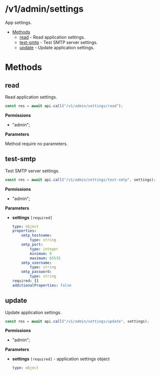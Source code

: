 # /v1/admin/settings

App settings.

-   [Methods](#methods)
    -   [read](#read) - Read application settings.
    -   [test-smtp](#test-smtp) - Test SMTP server settings.
    -   [update](#update) - Update application settings.

<a id="methods"></a>

# Methods

<a id="read"></a>

## read

Read application settings.

```js
const res = await api.call("/v1/admin/settings/read");
```

**Permissions**

-   "admin";

**Parameters**

Method require no parameters.

<a id="test-smtp"></a>

## test-smtp

Test SMTP server settings.

```js
const res = await api.call("/v1/admin/settings/test-smtp", settings);
```

**Permissions**

-   "admin";

**Parameters**

-   **settings** `[required]`

    ```yaml
    type: object
    properties:
        smtp_hostname:
            type: string
        smtp_port:
            type: integer
            minimum: 0
            maximum: 65535
        smtp_username:
            type: string
        smtp_password:
            type: string
    required: []
    additionalProperties: false
    ```

<a id="update"></a>

## update

Update application settings.

```js
const res = await api.call("/v1/admin/settings/update", settings);
```

**Permissions**

-   "admin";

**Parameters**

-   **settings** `[required]` - application settings object

    ```yaml
    type: object
    ```
